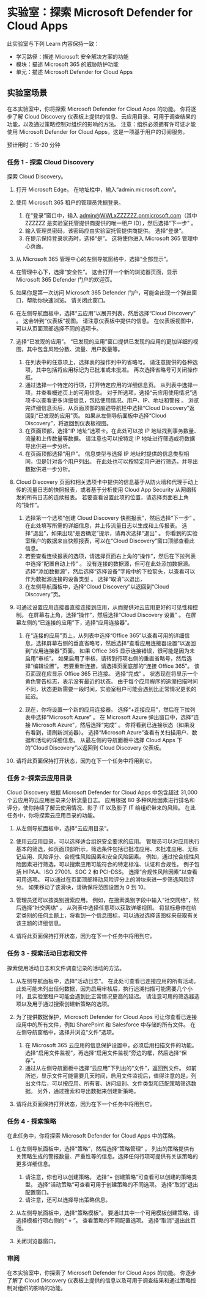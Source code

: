 <!---
---
Lab: Title: '探索 Microsoft Defender for Cloud Apps ' Module: '学习路径：描述 Microsoft 安全解决方案的功能；模块 4：描述 Microsoft 365 的威胁防护功能；第 5 单元：描述 Microsoft Defender for Cloud Apps'
---
--->

# 实验室：探索 Microsoft Defender for Cloud Apps

此实验室与下列 Learn 内容保持一致：

- 学习路径：描述 Microsoft 安全解决方案的功能
- 模块：描述 Microsoft 365 的威胁防护功能
- 单元：描述 Microsoft Defender for Cloud Apps

## 实验室场景

在本实验室中，你将探索 Microsoft Defender for Cloud Apps 的功能。  你将逐步了解 Cloud Discovery 仪表板上提供的信息、云应用目录、可用于调查结果的功能，以及通过策略控制对组织的影响的方法。 注意：组织必须拥有许可证才能使用 Microsoft Defender for Cloud Apps，这是一项基于用户的订阅服务。

预计用时：15-20 分钟

### 任务 1 - 探索 Cloud Discovery

探索 Cloud Discovery。

1. 打开 Microsoft Edge。 在地址栏中，输入“admin.microsoft.com”。

1. 使用 Microsoft 365 租户的管理员凭据登录。
    1. 在“登录”窗口中，输入 admin@WWLxZZZZZZ.onmicrosoft.com（其中 ZZZZZZ 是实验室托管提供商提供的唯一租户 ID），然后选择“下一步” 。
    1. 输入管理员密码，该密码应由实验室托管提供商提供。 选择“登录”。
    1. 在提示保持登录状态时，选择“是”。 这将使你进入 Microsoft 365 管理中心页面。

1. 从 Microsoft 365 管理中心的左侧导航窗格中，选择“全部显示”。

1. 在管理中心下，选择“安全性”。  这会打开一个新的浏览器页面，显示 Microsoft 365 Defender 门户的欢迎页。  

1. 如果你是第一次访问 Microsoft 365 Defender 门户，可能会出现一个弹出窗口，帮助你快速浏览。  请关闭此窗口。

1. 在左侧导航面板中，选择“云应用”以展开列表，然后选择“Cloud Discovery” 。 这会转到“仪表板”视图。  请注意仪表板中提供的信息。 在仪表板视图中，可以从页面顶部选择不同的选项卡。  

1. 选择“已发现的应用”。 “已发现的应用”窗口提供已发现的应用的更加详细的视图，其中包含风险分数、流量、用户数量等。
    1. 在列表中的任意项上，选择表的操作列中的省略号。  请注意提供的各种选项，其中包括将应用标记为已批准或未批准。  再次选择省略号可关闭操作框。
    1. 通过选择一个特定的行项，打开特定应用的详细信息页。  从列表中选择一项，并查看概述页上的可用信息。  对于所选项，选择“云应用使用情况”选项卡以查看更多详细信息，包括使用情况、用户、IP、地址和警报    。 浏览完详细信息页后，从页面顶部的痕迹导航栏中选择“Cloud Discovery”返回到“已发现的应用”页。  如果从左侧导航面板中选择“Cloud Discovery”，将返回到仪表板视图。
    1. 在页面顶部，选择“IP 地址”选项卡。在此处可以按 IP 地址找到事务数量、流量和上传数量等数据。  请注意也可以按特定 IP 地址进行筛选或将数据导出供进一步分析。
    1. 在页面顶部选择“用户”。  信息类型与选择 IP 地址时提供的信息类型相同，但是针对各个用户列出。  在此处也可以按特定用户进行筛选，并导出数据供进一步分析。

1. Cloud Discovery 页面和相关选项卡中提供的信息基于从防火墙和代理手动上传的流量日志的快照报表，或者基于分析使用 Cloud App Security 从网络转发的所有日志的连续报表。  若要查看设置此项的位置，请选择页面右上角的“操作”。
    1. 选择第一个选项“创建 Cloud Discovery 快照报表”，然后选择“下一步” 。 在此处填写所需的详细信息，并上传流量日志以生成和上传报表。  选择“退出”，如果出现“是否确定”提示，请再次选择“退出” 。  你看到的实验室租户的数据来自快照报表，可以在“Cloud Discovery”窗口顶部查看此信息。
    1. 若要查看连续报表的选项，请选择页面右上角的“操作”，然后在下拉列表中选择“配置自动上传” 。  没有连接的数据源，但可在此处添加数据源。 选择“添加数据源”，然后选择“选择设备”字段中的下拉箭头，以查看可以作为数据源连接的设备类型 。  选择“取消”以退出，
    1. 在左侧导航面板中，选择“Cloud Discovery”以返回到“Cloud Discovery”页。

1. 可通过设置应用连接器直接连接到应用，从而提供对云应用更好的可见性和控制。 在屏幕右上角，选择“操作”，然后选择“Cloud Discovery 设置” 。  在屏幕左侧的“已连接的应用”下，选择“应用连接器”。  

    1. 在“连接的应用”页上，从列表中选择“Office 365”以查看可用的详细信息，选择屏幕右侧的垂直省略号，然后选择“查看应用连接器设置”以返回到“应用连接器”页面。  如果 Office 365 显示连接错误，很可能是因为未启用“审核”。  如果启用了审核，请转到行项右侧的垂直省略号，然后选择“编辑设置”。  若要重新连接，请选择页面底部的“连接 Office 365”。 该页面现在应显示 Office 365 已连接。 选择“完成”  。  状态现在将显示一个黄色警告标志，表示没有最近的状态。  由于每个应用程序的追溯扫描时间不同，状态更新需要一段时间，实验室租户可能会遇到比正常情况更长的延迟。

    1. 现在，你将设置一个新的应用连接器。 选择“+连接应用”，然后在下拉列表中选择“Microsoft Azure” 。  在 Microsoft Azure 弹出窗口中，选择“连接 Microsoft Azure”，然后选择“完成” 。  你将看到已连接状态（如果没有看到，请刷新浏览器）。 选择“Microsoft Azure”查看有关扫描用户、数据和活动的详细信息。  从最左侧的导航面板中选择 Cloud Apps 下的“Cloud Discovery”以返回到 Cloud Discovery 仪表板。

1. 请将此页面保持打开状态，因为在下一个任务中将用到它。

### 任务 2–探索云应用目录

Cloud Discovery 根据 Microsoft Defender for Cloud Apps 中包含超过 31,000 个云应用的云应用目录来分析流量日志。 应用根据 80 多种风险因素进行排名和评分，使你持续了解云使用情况、影子 IT 以及影子 IT 给组织带来的风险。  在此任务中，你将探索云应用目录的功能。

1. 从左侧导航面板中，选择“云应用目录”。

1. 使用云应用目录，可以选择适合组织安全要求的应用。 管理员可以对应用执行基本的筛选，如页面顶部所示，筛选条件包括已批准应用、未批准应用、无标记应用、风险评分、合规性风险因素和安全风险因素。  例如，通过按合规性风险因素进行筛选，可以搜索应用可能符合的特定标准、认证和合规性。 例子包括 HIPAA、ISO 27001、SOC 2 和 PCI-DSS。 选择“合规性风险因素”以查看可用选项。  可以通过在页面顶部移动风险评分上的滑块来进一步筛选风险评分。 如果移动了该滑块，请确保将范围设置为 0 到 10。

1. 管理员还可以按类别搜索应用。  例如，在搜索类别字段中输入“社交网络”，然后选择“社交网络” 。  从列表中选择任意项以获取详细视图。  将鼠标悬停在给定类别的任何主题上，将看到一个信息图标，可以通过选择该图标来获取有关该主题的详细信息。

1. 请将此页面保持打开状态，因为在下一个任务中将用到它。

### 任务 3 - 探索活动日志和文件

探索使用活动日志和文件调查记录的活动的方法。

1. 从左侧导航面板中，选择“活动日志”。 在此处可查看已连接应用的所有活动。 此处可能未列出任何数据，因为启用审核后，执行追溯扫描可能需要几个小时，且实验室租户可能会遇到比正常情况更高的延迟。 请注意可用的筛选器选项以及用于通过搜索创建新策略的选项。

1. 为了提供数据保护，Microsoft Defender for Cloud Apps 可让你查看已连接应用中的所有文件，例如 SharePoint 和 Salesforce 中存储的所有文件。 在左侧导航窗格中，选择并浏览“文件”选项。
    1. 在 Microsoft 365 云应用的信息保护设置中，必须启用扫描文件的功能。  选择“启用文件监视”，再选择“启用文件监视”旁边的框，然后选择“保存”。    
    1. 通过从左侧导航面板中选择“云应用”下列出的“文件”，返回到文件。 如前所述，显示文件可能需要几天时间，启用文件监视后，值得注意的是，列出文件后，可以按应用、所有者、访问级别、文件类型和匹配策略筛选数据。 另外，通过搜索和导出数据来创建新策略。

1. 请将此页面保持打开状态，因为在下一个任务中将用到它。

### 任务 4 - 探索策略

在此任务中，你将探索 Microsoft Defender for Cloud Apps 中的策略。

1. 在左侧导航面板中，选择“策略”，然后选择“策略管理” 。  列出的策略提供有关策略生成的警报数量、严重性等的信息。选择任何行项可提供有关该策略的更多详细信息。
    1. 请注意，你也可以创建策略。 选择“+ 创建策略”可查看可以创建的策略类型。  选择“活动策略”可查看可用于创建策略的不同选项。  选择“取消”退出配置窗口。
    1. 请注意，还可以选择导出策略信息。

1. 从左侧导航面板中，选择“策略模板”。 要通过其中一个可用模板创建策略，请选择模板行项右侧的“ **+** ”。  查看策略的不同配置选项。  选择“取消”退出此页面。

1. 关闭浏览器窗口。

### 审阅

在本实验室中，你探索了 Microsoft Defender for Cloud Apps 的功能。  你逐步了解了 Cloud Discovery 仪表板上提供的信息以及可用于调查结果和通过策略控制对组织的影响的功能。
